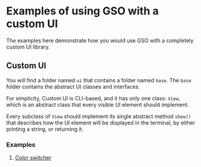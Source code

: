 # Examples of using GSO with a custom UI

The examples here demonstrate how you would use GSO with a completely custom UI library.

## Custom UI

You will find a folder named `ui` that contains a folder named `base`. The `base` folder contains the abstract UI classes and interfaces.

For simplicity, Custom UI is CLI-based, and it has only one class: `View`, which is an abstract class that every visible UI element should implement.

Every subclass of `View` should implement its single abstract method `show()` that describes how the UI element will be displayed in the terminal, by either printing a string, or returning it.

### Examples

1. [Color switcher](./example_1)
